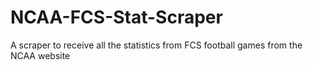 # NCAA-FCS-Stat-Scraper
A scraper to receive all the statistics from FCS football games from the NCAA website
